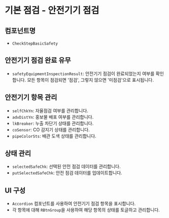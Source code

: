 # 기본 점검 - 안전기기 점검

## 컴포넌트명

- `CheckStepBasicSafety`

## 안전기기 점검 완료 유무

- `safetyEquipmentInspectionResult`: 안전기기 점검이 완료되었는지 여부를 확인합니다. 모든 항목이 점검되면 '점검', 그렇지 않으면 '미점검'으로 표시됩니다.

## 안전기기 항목 관리

- `selfChkYn`: 자율점검 여부를 관리합니다.
- `advDistYn`: 홍보물 배포 여부를 관리합니다.
- `lkBreaker`: 누출 차단기 상태를 관리합니다.
- `coSensor`: CO 감지기 상태를 관리합니다.
- `pipeColorSts`: 배관 도색 상태를 관리합니다.

## 상태 관리

- `selectedSafeChk`: 선택된 안전 점검 데이터를 관리합니다.
- `putSelectedSafeChk`: 안전 점검 데이터를 업데이트합니다.

## UI 구성

- `Accordion` 컴포넌트를 사용하여 안전기기 점검 항목을 표시합니다.
- 각 항목에 대해 `RBtnGroup`을 사용하여 해당 항목의 상태를 토글하고 관리합니다.
